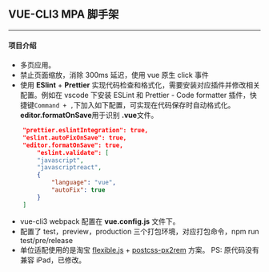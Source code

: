 ## VUE-CLI3 MPA 脚手架

---

#### 项目介绍

-   多页应用。
-   禁止页面缩放，消除 300ms 延迟，使用 vue 原生 click 事件
-   使用 **ESlint** + **Prettier** 实现代码检查和格式化，需要安装对应插件并修改相关配置。例如在 vscode 下安装 ESLint 和 Prettier - Code formatter 插件，快捷键`Command + ,`下加入如下配置，可实现在代码保存时自动格式化。**editor.formatOnSave**用于识别 **.vue**文件。

```json
    "prettier.eslintIntegration": true,
    "eslint.autoFixOnSave": true,
    "editor.formatOnSave": true,
        "eslint.validate": [
        "javascript",
        "javascriptreact",
        {
            "language": "vue",
            "autoFix": true
        }
    ]
```

-   vue-cli3 webpack 配置在 **vue.config.js** 文件下。
-   配置了 test，preview，production 三个打包环境，对应打包命令，npm run test/pre/release
-   单位适配使用的是淘宝 [flexible.js](http://www.w3cplus.com/mobile/lib-flexible-for-html5-layout.html) + [postcss-px2rem](https://github.com/songsiqi/px2rem-postcss) 方案。 PS: 原代码没有兼容 iPad，已修改。
